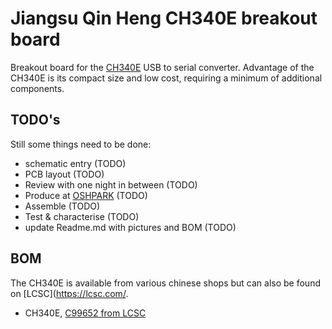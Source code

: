 # Jiangsu Qin Heng CH340E breakout board
Breakout board for the [CH340E](http://www.wch.cn/product/CH340.html) USB to serial converter. Advantage of the CH340E is its compact size and low cost, requiring a minimum of additional components.
## TODO's
Still some things need to be done:
* schematic entry (TODO)
* PCB layout (TODO)
* Review with one night in between (TODO)
* Produce at [OSHPARK](https://oshpark.com/) (TODO)
* Assemble (TODO)
* Test & characterise (TODO)
* update Readme.md with pictures and BOM (TODO)
## BOM
The CH340E is available from various chinese shops but can also be found on [LCSC](https://lcsc.com/.
* CH340E, [C99652 from LCSC](https://lcsc.com/product-detail/USB_CH340E_C99652.html)
